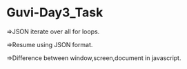 # Guvi-Day3_Task
=>JSON iterate over all for loops.



=>Resume using JSON format.




=>Difference between window,screen,document in javascript.
